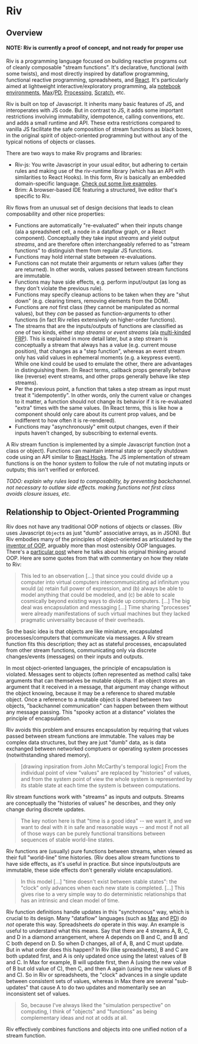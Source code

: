 # Riv

## Overview

#### NOTE: Riv is currently a proof of concept, and not ready for proper use

Riv is a programming language focused on building reactive programs out of cleanly composable "stream functions". It's declarative, functional (with some twists), and most directly inspired by dataflow programming, functional reactive programming, spreadsheets, and [React](https://reactjs.org/). It's particularly aimed at lightweight interactive/exploratory programming, ala [notebook environments](https://en.wikipedia.org/wiki/Notebook_interface), [Max](https://cycling74.com/products/max/)/[PD](https://puredata.info), [Processing](https://processing.org), [Scratch](https://scratch.mit.edu), etc.

Riv is built on top of Javascript. It inherits many basic features of JS, and interoperates with JS code. But in contrast to JS, it adds some important restrictions involving immutability, idempotence, calling conventions, etc. and adds a small runtime and API. These extra restrictions compared to vanilla JS facilitate the safe composition of stream functions as black boxes, in the original spirit of object-oriented programming but without any of the typical notions of objects or classes.

There are two ways to make Riv programs and libraries:
- Riv-js: You write Javascript in your usual editor, but adhering to certain rules and making use of the riv-runtime library (which has an API with similarities to React Hooks). In this form, Riv is basically an embedded domain-specific language. [Check out some live examples](https://rsimmons.github.io/riv/js-api-demos/).
- Brim: A browser-based IDE featuring a structured, live editor that's specific to Riv.

Riv flows from an unusual set of design decisions that leads to clean composability and other nice properties:
- Functions are automatically "re-evaluated" when their inputs change (ala a spreadsheet cell, a node in a dataflow graph, or a React component). Conceptually they take input *streams* and yield output *streams*, and are therefore often interchangeably referred to as "stream functions" to distinguish them from regular JS functions.
- Functions may hold internal state between re-evaluations.
- Functions can not mutate their arguments or return values (after they are returned). In other words, values passed between stream functions are immutable.
- Functions may have side effects, e.g. perform input/output (as long as they don't violate the previous rule).
- Functions may specify cleanup actions to be taken when they are "shut down" (e.g. clearing timers, removing elements from the DOM).
- Functions are _not_ first class (they cannot be manipulated as normal values), but they _can_ be passed as function-arguments to other functions (in fact Riv relies extensively on higher-order functions).
- The streams that are the inputs/outputs of functions are classified as one of two kinds, either *step streams* or *event streams* (ala [multi-kinded FRP](http://www.cs.nott.ac.uk/~psznhn/Publications/hosc2011.pdf)). This is explained in more detail later, but a step stream is conceptually a stream that always has a value (e.g. current mouse position), that changes as a "step function", whereas an event stream only has valid values in ephemeral moments (e.g. a keypress event). While one kind could be used to emulate the other, there are advantages in distinguishing them. (In React terms, callback props generally behave like (reverse) event streams, and other props generally behave like step streams).
- Per the previous point, a function that takes a step stream as input must treat it "idempotently". In other words, only the current value or changes to it matter, a function should not change its behavior if it is re-evaluated "extra" times with the same values. (In React terms, this is like how a component should only care about its current prop values, and be indifferent to how often it is re-rendered).
- Functions may "asynchronously" emit output changes, even if their inputs haven't changed, by subscribing to external events.

A Riv stream function is implemented by a simple Javascript function (not a class or object). Functions can maintain internal state or specify shutdown code using an API similar to [React Hooks](https://reactjs.org/docs/hooks-intro.html). The JS implementation of stream functions is on the honor system to follow the rule of not mutating inputs or outputs; this isn't verified or enforced.

_TODO: explain why rules lead to composability, by preventing backchannel. not necessary to outlaw side effects. making functions not first class avoids closure issues, etc._

## Relationship to Object-Oriented Programming

Riv does not have any traditional OOP notions of objects or classes. (Riv uses Javascript `Object`s as just "dumb" associative arrays, as in JSON). But Riv embodies many of the principles of object-oriented as articulated by the [inventor of OOP](https://en.wikipedia.org/wiki/Alan_Kay), arguably more than most ostensibly OOP languages. There's a [particular post](https://news.ycombinator.com/item?id=11812631) where he talks about his original thinking around OOP. Here are some quotes from that with commentary on how they relate to Riv:

> This led to an observation [...] that since you could divide up a computer into virtual computers intercommunicating ad infinitum you would (a) retain full power of expression, and (b) always be able to model anything that could be modeled, and (c) be able to scale cosmically beyond existing ways to divide up computers. [...] The big deal was encapsulation and messaging [...] Time sharing "processes" were already manifestations of such virtual machines but they lacked pragmatic universality because of their overheads.

So the basic idea is that objects are like miniature, encapsulated processes/computers that communicate via messages. A Riv stream function fits this description; they act as stateful processes, encapsulated from other stream functions, communicating only via discrete changes/events (messages) on their inputs and outputs.

In most object-oriented languages, the principle of encapsulation is violated. Messages sent to objects (often represented as method calls) take arguments that can themselves be mutable objects. If an object stores an argument that it received in a message, that argument may change without the object knowing, because it may be a reference to shared mutable object. Once a reference to a mutable object is shared between two objects, "backchannel communication" can happen between them without any message passing. This "spooky action at a distance" violates the principle of encapsulation.

Riv avoids this problem and ensures encapsulation by requiring that values passed between stream functions are immutable. The values may be complex data structures, but they are just "dumb" data, as is data exchanged between networked comptuers or operating system processes (notwithstanding shared memory).

> [drawing inpsiration from John McCarthy's temporal logic] From the individual point of view "values" are replaced by "histories" of values, and from the system point of view the whole system is represented by its stable state at each time the system is between computations.

Riv stream functions work with "streams" as inputs and outputs. Streams are conceptually the "histories of values" he describes, and they only change during discrete updates.

> The key notion here is that "time is a good idea" -- we want it, and we want to deal with it in safe and reasonable ways -- and most if not all of those ways can be purely functional transitions between sequences of stable world-line states.

Riv functions are (usually) pure functions between streams, when viewed as their full "world-line" time histories. (Riv does allow stream functions to have side effects, as it's useful in practice. But since inputs/outputs are immutable, these side effects don't generally violate encapsulation).

> In this model [...] "time doesn't exist between stable states": the "clock" only advances when each new state is completed. [...] This gives rise to a very simple way to do deterministic relationships that has an intrinsic and clean model of time.

Riv function definitions handle updates in this "synchronous" way, which is crucial to its design. Many "dataflow" languages (such as [Max](https://cycling74.com/products/max/) and [PD](https://puredata.info)) do _not_ operate this way. Spreadsheets _do_ operate in this way. An example is useful to understand what this means. Say that there are 4 streams A, B, C, and D in a diamond arrangement, where A depends on B and C, and B and C both depend on D. So when D changes, all of A, B, and C must update. But in what order does this happen? In Riv (like spreadsheets), B and C are both updated first, and A is only updated once using the latest values of B and C. In Max for example, B will update first, then A (using the new value of B but old value of C), then C, and then A again (using the new values of B and C). So in Riv or spreadsheets, the "clock" advances in a single update between consistent sets of values, whereas in Max there are several "sub-updates" that cause A to do two updates and momentarily see an inconsistent set of values.

> So, because I've always liked the "simulation perspective" on computing, I think of "objects" and "functions" as being complementary ideas and not at odds at all.

Riv effectively combines functions and objects into one unified notion of a stream function.
